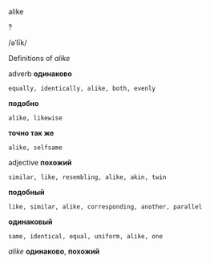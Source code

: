 alike

?

/əˈlīk/

Definitions of _alike_

adverb
**одинаково**

    equally, identically, alike, both, evenly
**подобно**

    alike, likewise
**точно так же**

    alike, selfsame

adjective
**похожий**

    similar, like, resembling, alike, akin, twin
**подобный**

    like, similar, alike, corresponding, another, parallel
**одинаковый**

    same, identical, equal, uniform, alike, one

_alike_
**одинаково**, **похожий**